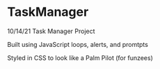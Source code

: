 # TaskManager
10/14/21 Task Manager Project

Built using JavaScript loops, alerts, and promtpts 

Styled in CSS to look like a Palm Pilot (for funzees) 
